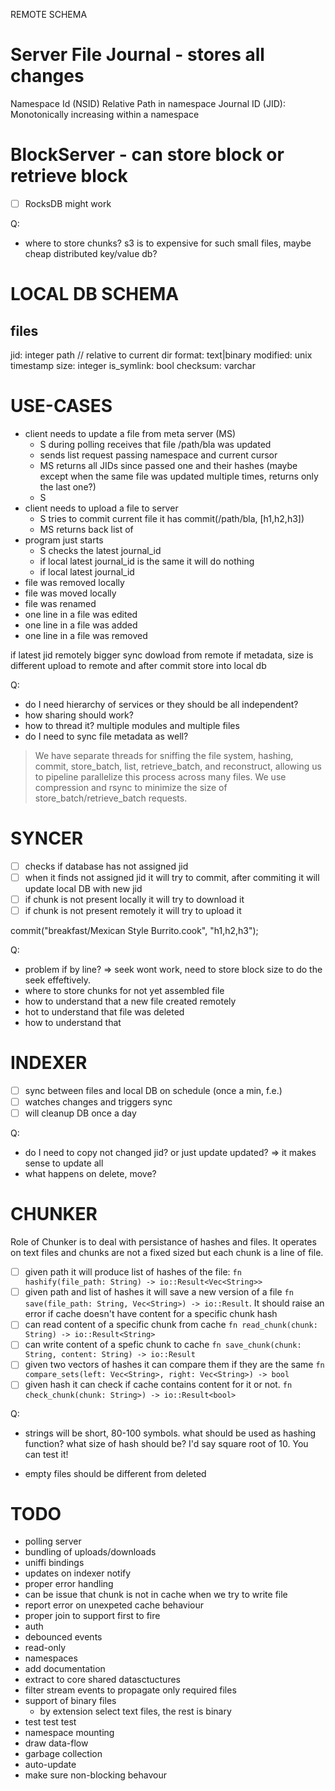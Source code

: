 
REMOTE SCHEMA

Server File Journal - stores all changes 
===================
Namespace Id (NSID)
Relative Path in namespace
Journal ID (JID): Monotonically increasing within a namespace


BlockServer - can store block or retrieve block
===========
- [ ] RocksDB might work

Q:
- where to store chunks? s3 is to expensive for such small files, maybe cheap distributed key/value db?




LOCAL DB SCHEMA
===============

files
-----
jid: integer
path // relative to current dir
format: text|binary
modified: unix timestamp
size: integer
is_symlink: bool
checksum: varchar


USE-CASES
=========
- client needs to update a file from meta server (MS)
    - S during polling receives that file /path/bla was updated
    - sends list request passing namespace and current cursor
    - MS returns all JIDs since passed one and their hashes (maybe except when the same file was updated multiple times, returns only the last one?)
    - S 
- client needs to upload a file to server
    - S tries to commit current file it has commit(/path/bla, [h1,h2,h3])
    - MS returns back list of 
- program just starts
    - S checks the latest journal_id
    - if local latest journal_id is the same it will do nothing
    - if local latest journal_id
- file was removed locally
- file was moved locally
- file was renamed
- one line in a file was edited
- one line in a file was added
- one line in a file was removed


if latest jid remotely bigger sync dowload from remote
if metadata, size is different upload to remote and after commit store into local db


Q:
- do I need hierarchy of services or they should be all independent?
- how sharing should work?
- how to thread it? multiple modules and multiple files
- do I need to sync file metadata as well?


> We have separate threads for sniffing the file system, hashing, commit, store_batch, list, retrieve_batch, and reconstruct, allowing us to pipeline parallelize this process across many files. We use compression and rsync to minimize the size of store_batch/retrieve_batch requests.


SYNCER
======
- [ ] checks if database has not assigned jid
- [ ] when it finds not assigned jid it will try to commit, after commiting it will update local DB with new jid
- [ ] if chunk is not present locally it will try to download it
- [ ] if chunk is not present remotely it will try to upload it

commit("breakfast/Mexican Style Burrito.cook", "h1,h2,h3");

Q:
- problem if by line? => seek wont work, need to store block size to do the seek effeftively.
- where to store chunks for not yet assembled file
- how to understand that a new file created remotely
- hot to understand that file was deleted
- how to understand that


INDEXER
=======
- [ ] sync between files and local DB on schedule (once a min, f.e.)
- [ ] watches changes and triggers sync
- [ ] will cleanup DB once a day

Q:
- do I need to copy not changed jid? or just update updated? => it makes sense to update all
- what happens on delete, move?


CHUNKER
=======

Role of Chunker is to deal with persistance of hashes and files. It operates on text files and chunks are not a fixed sized but each chunk is a line of file.

- [ ] given path it will produce list of hashes of the file: `fn hashify(file_path: String) -> io::Result<Vec<String>>`
- [ ] given path and list of hashes it will save a new version of a file `fn save(file_path: String, Vec<String>) -> io::Result`. It should raise an error if cache doesn't have content for a specific chunk hash
- [ ] can read content of a specific chunk from cache  `fn read_chunk(chunk: String) -> io::Result<String>`
- [ ] can write content of a spefic chunk to cache  `fn save_chunk(chunk: String, content: String) -> io::Result`
- [ ] given two vectors of hashes it can compare them if they are the same  `fn compare_sets(left: Vec<String>, right: Vec<String>) -> bool`
- [ ] given hash it can check if cache contains content for it or not.  `fn check_chunk(chunk: String>) -> io::Result<bool>`

Q:
- strings will be short, 80-100 symbols. what should be used as hashing function? what size of hash should be? I'd say square root of 10. You can test it!

- empty files should be different from deleted



TODO
====

- polling server
- bundling of uploads/downloads
- uniffi bindings
- updates on indexer notify
- proper error handling
- can be issue that chunk is not in cache when we try to write file
- report error on unexpeted cache behaviour
- proper join to support first to fire
- auth
- debounced events
- read-only
- namespaces
- add documentation
- extract to core shared datasctuctures
- filter stream events to propagate only required files
- support of binary files
    - by extension select text files, the rest is binary
- test test test
- namespace mounting
- draw data-flow
- garbage collection
- auto-update
- make sure non-blocking behavour
